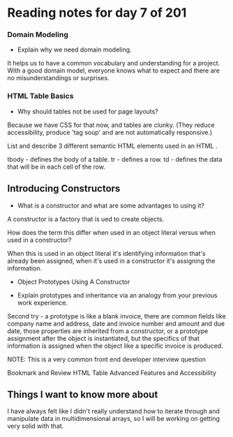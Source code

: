 # Reading notes for day 7 of 201

### Domain Modeling

- Explain why we need domain modeling.

It helps us to have a common vocabulary and understanding for a project. With a good domain model, everyone knows what to expect and there are no misunderstandings or surprises.

### HTML Table Basics

- Why should tables not be used for page layouts?

 Because we have CSS for that now, and tables are clunky. (They reduce accessibility, produce 'tag soup' and are not automatically responsive.)

List and describe 3 different semantic HTML elements used in an HTML <table>.

tbody - defines the body of a table.
tr - defines a row.
td - defines the data that will be in each cell of the row.

## Introducing Constructors

- What is a constructor and what are some advantages to using it?

A constructor is a factory that is ued to create objects.

How does the term this differ when used in an object literal versus when used in a constructor?

When this is used in an object literal it's identifying information that's already been assigned, when it's used in a constructor it's assigning the information.

- Object Prototypes Using A Constructor

- Explain prototypes and inheritance via an analogy from your previous work experience.

Second try - a prototype is like a blank invoice, there are common fields like company name and address, date and invoice number and amount and due date, those properties are inherited from a constructor, or a prototype assignment after the object is instantiated, but the specifics of that information is assigned when the object like a specific invoice is produced.

NOTE: This is a very common front end developer interview question

Bookmark and Review
HTML Table Advanced Features and Accessibility

## Things I want to know more about

I have always felt like I didn't really understand how to iterate through and manipulate data in multidimensional arrays, so I will be working on getting very solid with that.